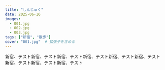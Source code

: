```yaml
---
title: "しんじゅく"
date: 2025-06-16
images:
  - 001.jpg
  - 002.jpg
  - 003.jpg
tags: ["新宿", "散歩"]
cover: "001.jpg"  # 拡張子を含める
---
```

新宿、テスト新宿、テスト新宿、テスト新宿、テスト新宿、テスト新宿、テスト新宿、テスト新宿、テスト新宿、テスト
